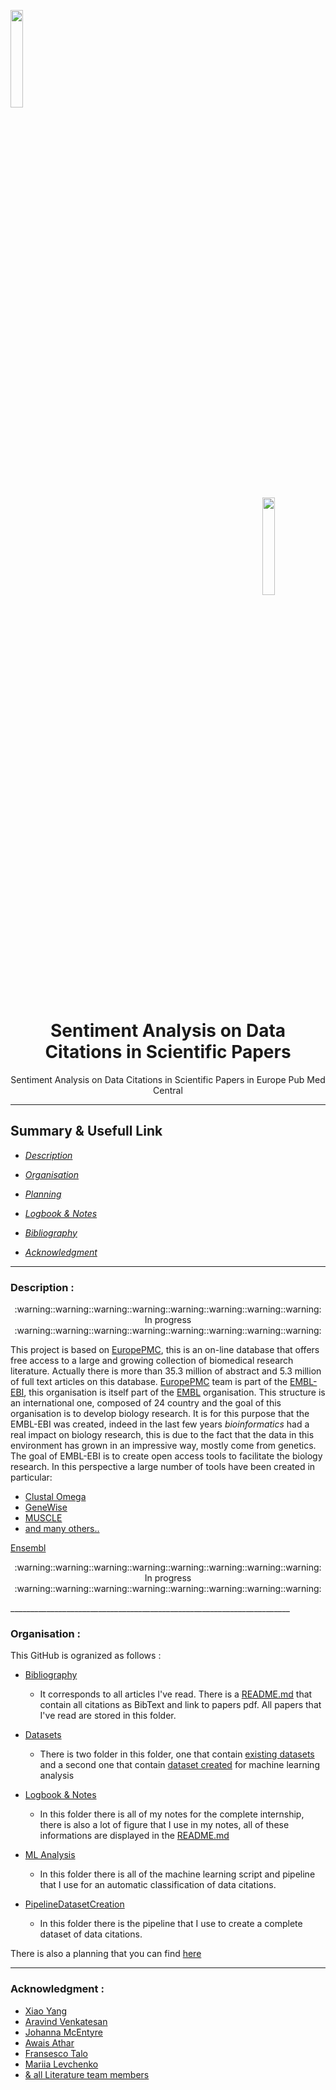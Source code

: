 <a name="top"></a>
<div class="row">
  <div class="column">
    <img align="left" width="20%" height="20%" src="https://github.com/0AlphaZero0/Sentiment-Analysis-EuropePMC/blob/master/Logbook%20%26%20Notes/EMBL-EBI-logo.png">
  </div>
  <div class="column">
    <img align="right" width="20%" height="20%" src="https://github.com/0AlphaZero0/Sentiment-Analysis-EuropePMC/blob/master/Logbook%20%26%20Notes/europepmc.png">
  </div>
</div>
&nbsp;  &nbsp;  &nbsp;  
<h1 align="center">Sentiment Analysis on Data Citations in Scientific Papers</h1>
<p align="center">Sentiment Analysis on Data Citations in Scientific Papers in Europe Pub Med Central</p>

______________________________________________________________________

## Summary & Usefull Link

- *[Description](#Descrition)*

- *[Organisation](#Organisation)*

- *[Planning](https://github.com/0AlphaZero0/Sentiment-Analysis-EuropePMC/projects/1)*

- *[Logbook & Notes](https://github.com/0AlphaZero0/Sentiment-Analysis-EuropePMC/blob/master/Logbook%20%26%20Notes/README.md)*

- *[Bibliography](https://github.com/0AlphaZero0/Sentiment-Analysis-EuropePMC/blob/master/Bibliography/README.md)*

- *[Acknowledgment](#Acknowledgment)*

______________________________________________________________________

<a name="Description"></a>
### Description :

<p align="center">
  :warning::warning::warning::warning::warning::warning::warning::warning: In progress :warning::warning::warning::warning::warning::warning::warning::warning:
 </p>

This project is based on [EuropePMC](http://europepmc.org/), this is an on-line database that offers free access to a large and growing collection of biomedical research literature. Actually there is more than 35.3 million of abstract and 5.3 million of full text articles on this database. [EuropePMC](http://europepmc.org/) team is part of the [EMBL-EBI](https://www.ebi.ac.uk/), this organisation is itself part of the [EMBL](https://www.embl.org/) organisation. This structure is an international one, composed of 24 country and the goal of this organisation is to develop biology research. It is for this purpose that the EMBL-EBI was created, indeed in the last few years *bioinformatics* had a real impact on biology research, this is due to the fact that the data in this environment has grown in an impressive way, mostly come from genetics. The goal of EMBL-EBI is to create open access tools to facilitate the biology research. 
In this perspective a large number of tools have been created in particular:
- [Clustal Omega](http://www.ebi.ac.uk/Tools/msa/clustalo/)
- [GeneWise](http://www.ebi.ac.uk/Tools/psa/genewise)
- [MUSCLE](http://www.ebi.ac.uk/Tools/msa/muscle/)
- [and many others..](https://www.ebi.ac.uk/services/all)


[Ensembl](http://www.ensembl.org/)

<p align="center">
  :warning::warning::warning::warning::warning::warning::warning::warning: In progress :warning::warning::warning::warning::warning::warning::warning::warning:
 </p>
______________________________________________________________________

<a name="Organisation"></a>
### Organisation :

This GitHub is ogranized as follows : 

- [Bibliography](https://github.com/0AlphaZero0/Sentiment-Analysis-Data-Citation-EuropePMC/tree/master/Bibliography) 
  * It corresponds to all articles I've read. There is a [README.md](https://github.com/0AlphaZero0/Sentiment-Analysis-Data-Citation-EuropePMC/blob/master/Bibliography/README.md) that contain all citations as BibText and link to papers pdf. All papers that I've read are stored in this folder.
  
- [Datasets](https://github.com/0AlphaZero0/Sentiment-Analysis-Data-Citation-EuropePMC/tree/master/Datasets)
  * There is two folder in this folder, one that contain [existing datasets](https://github.com/0AlphaZero0/Sentiment-Analysis-Data-Citation-EuropePMC/tree/master/Datasets/Existing-Dataset) and a second one that contain [dataset created](https://github.com/0AlphaZero0/Sentiment-Analysis-Data-Citation-EuropePMC/tree/master/Datasets/Dataset-created) for machine learning analysis 

- [Logbook & Notes](https://github.com/0AlphaZero0/Sentiment-Analysis-Data-Citation-EuropePMC/tree/master/Logbook%20%26%20Notes)
  * In this folder there is all of my notes for the complete internship, there is also a lot of figure that I use in my notes, all of these informations are displayed in the [README.md](https://github.com/0AlphaZero0/Sentiment-Analysis-Data-Citation-EuropePMC/blob/master/Logbook%20%26%20Notes/README.md)

- [ML Analysis](https://github.com/0AlphaZero0/Sentiment-Analysis-Data-Citation-EuropePMC/tree/master/MLAnalysis)
  * In this folder there is all of the machine learning script and pipeline that I use for an automatic classification of data citations.
  
- [PipelineDatasetCreation](https://github.com/0AlphaZero0/Sentiment-Analysis-Data-Citation-EuropePMC/tree/master/PipelineDatasetCreation)
  * In this folder there is the pipeline that I use to create a complete dataset of data citations.

There is also a planning that you can find [here](https://github.com/0AlphaZero0/Sentiment-Analysis-Data-Citation-EuropePMC/projects/1)
______________________________________________________________________

<a name="Acknowledgment"></a>
### Acknowledgment :

- [Xiao Yang](https://www.ebi.ac.uk/about/people/xiao-yang)
- [Aravind Venkatesan](https://www.ebi.ac.uk/about/people/aravind-venkatesan)
- [Johanna McEntyre](https://www.ebi.ac.uk/about/people/johanna-mcentyre)
- [Awais Athar](https://www.ebi.ac.uk/about/people/awais-athar)
- [Fransesco Talo](https://www.ebi.ac.uk/about/people/francesco-talo)
- [Mariia Levchenko](https://www.ebi.ac.uk/about/people/mariia-levchenko)
- [& all Literature team members](https://www.ebi.ac.uk/about/people/johanna-mcentyre)
